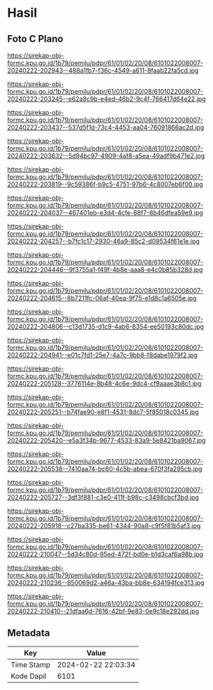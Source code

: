 # Hasil

## Foto C Plano

https://sirekap-obj-formc.kpu.go.id/1b79/pemilu/pdpr/61/01/02/20/08/6101022008007-20240222-202943--488a1fb7-f36c-4549-a611-8faab22fa5cd.jpg

https://sirekap-obj-formc.kpu.go.id/1b79/pemilu/pdpr/61/01/02/20/08/6101022008007-20240222-203245--e62a8c9b-e4ed-46b2-9c4f-766417d64e22.jpg

https://sirekap-obj-formc.kpu.go.id/1b79/pemilu/pdpr/61/01/02/20/08/6101022008007-20240222-203437--537d5f1d-73c4-4453-aa04-76091866ac2d.jpg

https://sirekap-obj-formc.kpu.go.id/1b79/pemilu/pdpr/61/01/02/20/08/6101022008007-20240222-203632--5d94bc97-4909-4af8-a5ea-49adf9b471e2.jpg

https://sirekap-obj-formc.kpu.go.id/1b79/pemilu/pdpr/61/01/02/20/08/6101022008007-20240222-203819--9c59386f-b9c5-4751-97b6-4c8007eb6f00.jpg

https://sirekap-obj-formc.kpu.go.id/1b79/pemilu/pdpr/61/01/02/20/08/6101022008007-20240222-204037--467401eb-e3d4-4cfe-88f7-8b46dfea59e9.jpg

https://sirekap-obj-formc.kpu.go.id/1b79/pemilu/pdpr/61/01/02/20/08/6101022008007-20240222-204257--b7fc1c17-2930-46a9-85c2-d09534f61e1e.jpg

https://sirekap-obj-formc.kpu.go.id/1b79/pemilu/pdpr/61/01/02/20/08/6101022008007-20240222-204446--9f3755a1-f49f-4b8e-aaa8-e4c0b85b328d.jpg

https://sirekap-obj-formc.kpu.go.id/1b79/pemilu/pdpr/61/01/02/20/08/6101022008007-20240222-204615--8b7211fc-06af-40ea-9f75-e1d8c1a6505e.jpg

https://sirekap-obj-formc.kpu.go.id/1b79/pemilu/pdpr/61/01/02/20/08/6101022008007-20240222-204806--c13d1735-d1c9-4ab6-8354-ee50193c80dc.jpg

https://sirekap-obj-formc.kpu.go.id/1b79/pemilu/pdpr/61/01/02/20/08/6101022008007-20240222-204941--e01c7fd1-25e7-4a7c-9bb8-f8dabe1979f2.jpg

https://sirekap-obj-formc.kpu.go.id/1b79/pemilu/pdpr/61/01/02/20/08/6101022008007-20240222-205128--3776114e-8b48-4c6e-9dc4-cf9aaae3b8c1.jpg

https://sirekap-obj-formc.kpu.go.id/1b79/pemilu/pdpr/61/01/02/20/08/6101022008007-20240222-205251--b74fae90-e8f1-4531-8dc7-5f85018c0345.jpg

https://sirekap-obj-formc.kpu.go.id/1b79/pemilu/pdpr/61/01/02/20/08/6101022008007-20240222-205420--e5a3f34b-9677-4533-83a9-5e8421ba9067.jpg

https://sirekap-obj-formc.kpu.go.id/1b79/pemilu/pdpr/61/01/02/20/08/6101022008007-20240222-205538--7410aa74-bc60-4c5b-abea-670f3fa295cb.jpg

https://sirekap-obj-formc.kpu.go.id/1b79/pemilu/pdpr/61/01/02/20/08/6101022008007-20240222-205727--3df3f881-c3e0-411f-b98c-c3498cbcf3bd.jpg

https://sirekap-obj-formc.kpu.go.id/1b79/pemilu/pdpr/61/01/02/20/08/6101022008007-20240222-205918--c27ba335-be61-4344-90a8-c9f5f81b5af3.jpg

https://sirekap-obj-formc.kpu.go.id/1b79/pemilu/pdpr/61/01/02/20/08/6101022008007-20240222-210047--5d34c80d-95ed-472f-bd0e-b1d3caf6a98b.jpg

https://sirekap-obj-formc.kpu.go.id/1b79/pemilu/pdpr/61/01/02/20/08/6101022008007-20240222-210236--850069d2-a46a-43ba-bb8e-634194fce313.jpg

https://sirekap-obj-formc.kpu.go.id/1b79/pemilu/pdpr/61/01/02/20/08/6101022008007-20240222-210410--21dfaa6d-7616-42bf-9e83-0e9c18e292dd.jpg


## Metadata

| Key        | Value               |
| ---------- | ------------------- |
| Time Stamp | 2024-02-22 22:03:34 |
| Kode Dapil | 6101                |



